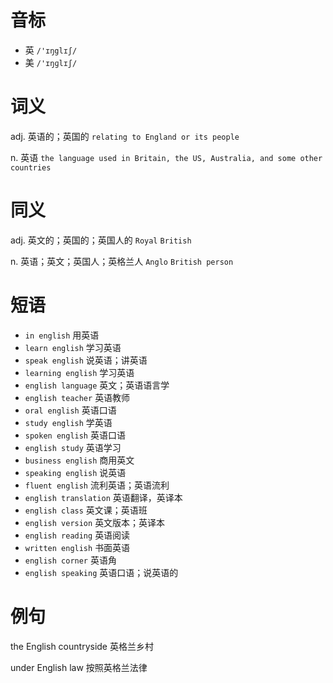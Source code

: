 # 音标

- 英 `/'ɪŋglɪʃ/`
- 美 `/'ɪŋɡlɪʃ/`

# 词义

adj. 英语的；英国的
`relating to England or its people`

n. 英语
`the language used in Britain, the US, Australia, and some other countries`

# 同义

adj. 英文的；英国的；英国人的
`Royal` `British`

n. 英语；英文；英国人；英格兰人
`Anglo` `British person`

# 短语

- `in english` 用英语
- `learn english` 学习英语
- `speak english` 说英语；讲英语
- `learning english` 学习英语
- `english language` 英文；英语语言学
- `english teacher` 英语教师
- `oral english` 英语口语
- `study english` 学英语
- `spoken english` 英语口语
- `english study` 英语学习
- `business english` 商用英文
- `speaking english` 说英语
- `fluent english` 流利英语；英语流利
- `english translation` 英语翻译，英译本
- `english class` 英文课；英语班
- `english version` 英文版本；英译本
- `english reading` 英语阅读
- `written english` 书面英语
- `english corner` 英语角
- `english speaking` 英语口语；说英语的

# 例句

the English countryside
英格兰乡村

under English law
按照英格兰法律



